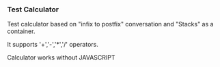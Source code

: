 ### Test Calculator

Test calculator based on "infix to postfix" conversation and "Stacks" as a container.

It supports '+','-','*','/' operators.

Calculator works without JAVASCRIPT


